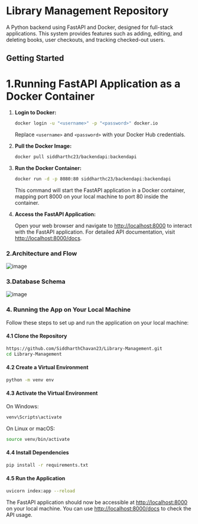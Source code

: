 # Library Management Repository

A Python backend using FastAPI and Docker, designed for full-stack applications. This system provides features such as adding, editing, and deleting books, user checkouts, and tracking checked-out users.

## Getting Started

# 1.Running FastAPI Application as a Docker Container

1. **Login to Docker:**

    ```bash
    docker login -u "<username>" -p "<password>" docker.io
    ```

    Replace `<username>` and `<password>` with your Docker Hub credentials.

2. **Pull the Docker Image:**

    ```bash
    docker pull siddharthc23/backendapi:backendapi
     ```

3. **Run the Docker Container:**

    ```bash
    docker run -d -p 8080:80 siddharthc23/backendapi:backendapi
    ```

    This command will start the FastAPI application in a Docker container, mapping port 8000 on your local machine to port 80 inside the container.

4. **Access the FastAPI Application:**

    Open your web browser and navigate to [http://localhost:8000](http://localhost:8000) to interact with the FastAPI application. For detailed API documentation, visit [http://localhost:8000/docs](http://localhost:8000/docs).

### 2.Architecture and Flow 

![image](https://github.com/SiddharthChavan23/Library-Management/assets/88672777/964886b4-86a2-41c7-b04d-77789fe6b796)

### 3.Database Schema

![image](https://github.com/SiddharthChavan23/LibSysRepository/assets/88672777/693f2219-7d7b-4d4b-a1c7-2732ee2c781a)

### 4. Running the App on Your Local Machine

Follow these steps to set up and run the application on your local machine:

#### 4.1 Clone the Repository

```bash
https://github.com/SiddharthChavan23/Library-Management.git
cd Library-Management
```

#### 4.2 Create a Virtual Environment

```bash
python -m venv env
```

#### 4.3 Activate the Virtual Environment

On Windows:

```bash
venv\Scripts\activate
```

On Linux or macOS:

```bash
source venv/bin/activate
```

#### 4.4 Install Dependencies

```bash
pip install -r requirements.txt
```

#### 4.5 Run the Application

```bash
uvicorn index:app --reload
```

The FastAPI application should now be accessible at [http://localhost:8000](http://localhost:8000) on your local machine. You can use [http://localhost:8000/docs](http://localhost:8000/docs) to check the API usage.









